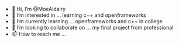 - 👋 Hi, I’m @MoeAldairy
- 👀 I’m interested in ... learning c++ and openframeworks 
- 🌱 I’m currently learning ... openframeworks and c++ in college
- 💞️ I’m looking to collaborate on ... my final project from professional
- 📫 How to reach me ...

<!---
MoeAldairy/MoeAldairy is a ✨ special ✨ repository because its `README.md` (this file) appears on your GitHub profile.
You can click the Preview link to take a look at your changes.
--->
